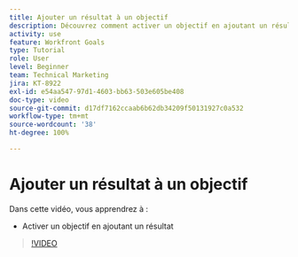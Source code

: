 ```yaml
---
title: Ajouter un résultat à un objectif
description: Découvrez comment activer un objectif en ajoutant un résultat dans  [!DNL Workfront Goals].
activity: use
feature: Workfront Goals
type: Tutorial
role: User
level: Beginner
team: Technical Marketing
jira: KT-8922
exl-id: e54aa547-97d1-4603-bb63-503e605be408
doc-type: video
source-git-commit: d17df7162ccaab6b62db34209f50131927c0a532
workflow-type: tm+mt
source-wordcount: '38'
ht-degree: 100%

---
```


# Ajouter un résultat à un objectif

Dans cette vidéo, vous apprendrez à :

* Activer un objectif en ajoutant un résultat

>[!VIDEO](https://video.tv.adobe.com/v/335194/?quality=12&learn=on&enablevpops)
